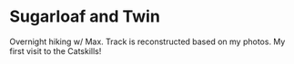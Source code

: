 # Sugarloaf and Twin

Overnight hiking w/ Max. Track is reconstructed based on my photos. My first visit to the Catskills!
